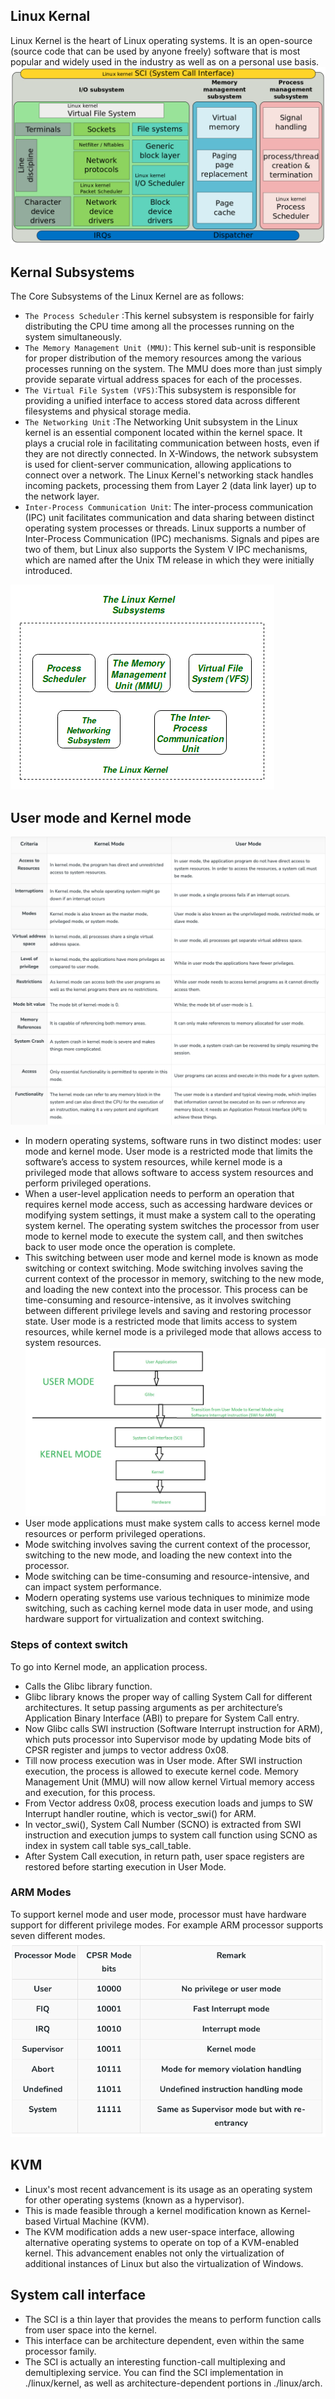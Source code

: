 ## Linux Kernal
Linux Kernel is the heart of Linux operating systems. It is an open-source (source code that can be used by anyone freely) software that is most popular and widely used in the industry as well as on a personal use basis.
![](image/linux_kernal_architecture.png)

## Kernal Subsystems
The Core Subsystems of the Linux Kernel are as follows:

- `The Process Scheduler` :This kernel subsystem is responsible for fairly distributing the CPU time among all the processes running on the system simultaneously.
- `The Memory Management Unit (MMU)`: This kernel sub-unit is responsible for proper distribution of the memory resources among the various processes running on the system. The MMU does more than just simply provide separate virtual address spaces for each of the processes.
- `The Virtual File System (VFS)`:This subsystem is responsible for providing a unified interface to access stored data across different filesystems and physical storage media.
- `The Networking Unit` :The Networking Unit subsystem in the Linux kernel is an essential component located within the kernel space. It plays a crucial role in facilitating communication between hosts, even if they are not directly connected. In X-Windows, the network subsystem is used for client-server communication, allowing applications to connect over a network. The Linux Kernel's networking stack handles incoming packets, processing them from Layer 2 (data link layer) up to the network layer.
- `Inter-Process Communication Unit`: The inter-process communication (IPC) unit facilitates communication and data sharing between distinct operating system processes or threads. Linux supports a number of Inter-Process Communication (IPC) mechanisms. Signals and pipes are two of them, but Linux also supports the System V IPC mechanisms, which are named after the Unix TM release in which they were initially introduced.


![](image/Linux_kernal_subsystem.png)

## User mode and Kernel mode
![](image/userMode_kernalMode.png)
- In modern operating systems, software runs in two distinct modes: user mode and kernel mode. User mode is a restricted mode that limits the software’s access to system resources, while kernel mode is a privileged mode that allows software to access system resources and perform privileged operations.
- When a user-level application needs to perform an operation that requires kernel mode access, such as accessing hardware devices or modifying system settings, it must make a system call to the operating system kernel. The operating system switches the processor from user mode to kernel mode to execute the system call, and then switches back to user mode once the operation is complete.
- This switching between user mode and kernel mode is known as mode switching or context switching. Mode switching involves saving the current context of the processor in memory, switching to the new mode, and loading the new context into the processor. This process can be time-consuming and resource-intensive, as it involves switching between different privilege levels and saving and restoring processor state.
User mode is a restricted mode that limits access to system resources, while kernel mode is a privileged mode that allows access to system resources.
![](image/context_switching.png)
- User mode applications must make system calls to access kernel mode resources or perform privileged operations.
- Mode switching involves saving the current context of the processor, switching to the new mode, and loading the new context into the processor.
- Mode switching can be time-consuming and resource-intensive, and can impact system performance.
- Modern operating systems use various techniques to minimize mode switching, such as caching kernel mode data in user mode, and using hardware support for virtualization and context switching.

### Steps of context switch
To go into Kernel mode, an application process.

- Calls the Glibc library function.
- Glibc library knows the proper way of calling System Call for different architectures. It setup passing arguments as per architecture’s Application Binary Interface (ABI) to prepare for System Call entry.
- Now Glibc calls SWI instruction (Software Interrupt instruction for ARM), which puts processor into Supervisor mode by updating Mode bits of CPSR register and jumps to vector address 0x08.
- Till now process execution was in User mode. After SWI instruction execution, the process is allowed to execute kernel code. Memory Management Unit (MMU) will now allow kernel Virtual memory access and execution, for this process.
- From Vector address 0x08, process execution loads and jumps to SW Interrupt handler routine, which is vector_swi() for ARM.
- In vector_swi(), System Call Number (SCNO) is extracted from SWI instruction and execution jumps to system call function using SCNO as index in system call table sys_call_table.
- After System Call execution, in return path, user space registers are restored before starting execution in User Mode.

### ARM Modes
To support kernel mode and user mode, processor must have hardware support for different privilege modes. For example ARM processor supports seven different modes.
![](image/armMode.png)

## KVM
- Linux's most recent advancement is its usage as an operating system for other operating systems (known as a hypervisor). 
- This is made feasible through a kernel modification known as Kernel-based Virtual Machine (KVM). 
- The KVM modification adds a new user-space interface, allowing alternative operating systems to operate on top of a KVM-enabled kernel. This advancement enables not only the virtualization of additional instances of Linux but also the virtualization of Windows.

## System call interface
- The SCI is a thin layer that provides the means to perform function calls from user space into the kernel. 
- This interface can be architecture dependent, even within the same processor family. 
- The SCI is actually an interesting function-call multiplexing and demultiplexing service. You can find the SCI implementation in ./linux/kernel, as well as architecture-dependent portions in ./linux/arch.